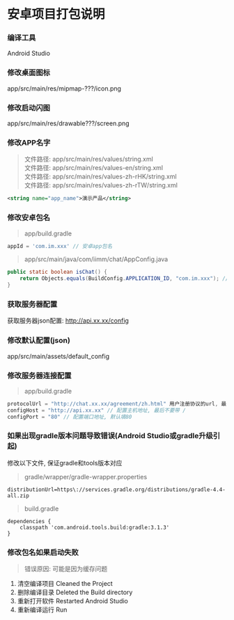 # 安卓项目打包说明

### 编译工具
Android Studio

### 修改桌面图标
app/src/main/res/mipmap-???/icon.png

### 修改启动闪图
app/src/main/res/drawable???/screen.png

### 修改APP名字
> 文件路径: app/src/main/res/values/string.xml   
> 文件路径: app/src/main/res/values-en/string.xml   
> 文件路径: app/src/main/res/values-zh-rHK/string.xml   
> 文件路径: app/src/main/res/values-zh-rTW/string.xml   
``` xml
<string name="app_name">演示产品</string>
```

### 修改安卓包名
> app/build.gradle
``` gradle
appId = 'com.im.xxx' // 安卓app包名
```
> app/src/main/java/com/iimm/chat/AppConfig.java
``` java
public static boolean isChat() {
	return Objects.equals(BuildConfig.APPLICATION_ID, "com.im.xxx"); // 安卓app包名
}
```

### 获取服务器配置
获取服务器json配置: http://api.xx.xx/config

### 修改默认配置(json)
app/src/main/assets/default_config

### 修改服务器连接配置
> app/build.gradle
``` gradle
protocolUrl = "http://chat.xx.xx/agreement/zh.html" 用户注册协议的url, 最后不要带 /
configHost = "http://api.xx.xx" // 配置主机地址, 最后不要带 /
configPort = "80" // 配置端口地址, 默认填80
```

### 如果出现gradle版本问题导致错误(Android Studio或gradle升级引起)
修改以下文件, 保证gradle和tools版本对应  
> gradle/wrapper/gradle-wrapper.properties  
```
distributionUrl=https\://services.gradle.org/distributions/gradle-4.4-all.zip
```
> build.gradle
```
dependencies {
	classpath 'com.android.tools.build:gradle:3.1.3'
}
```

### 修改包名如果启动失败
> 错误原因: 可能是因为缓存问题
1. 清空编译项目 Cleaned the Project
2. 删除编译目录 Deleted the Build directory
3. 重新打开软件 Restarted Android Studio
4. 重新编译运行 Run

